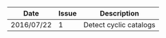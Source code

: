 |Date      |Issue |Description                                                                                              |
|----------|------|---------------------------------------------------------------------------------------------------------|
|2016/07/22|1     |Detect cyclic catalogs                                                                                   |
